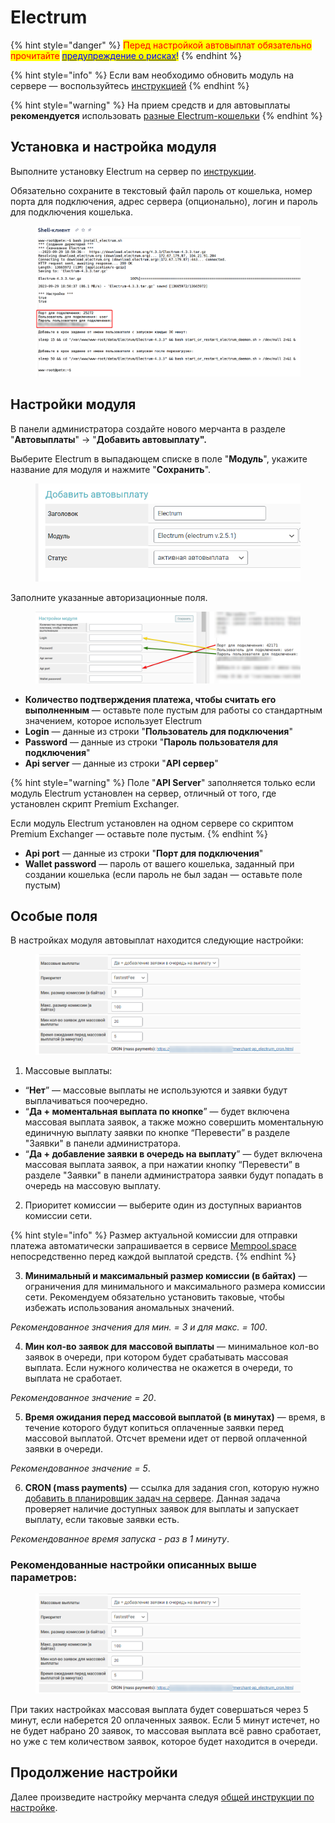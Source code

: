 # Electrum

{% hint style="danger" %}
<mark style="color:red;">Перед настройкой автовыплат обязательно прочитайте</mark> [<mark style="color:blue;">предупреждение о рисках</mark>](https://premiumexchanger.com/wiki/preduprezhdenie-auto/)<mark style="color:blue;">!</mark>
{% endhint %}

{% hint style="info" %}
Если вам необходимо обновить модуль на сервере — воспользуйтесь [инструкцией](https://premium.gitbook.io/rukovodstvo-polzovatelya/osnovnye-nastroiki/faq/kak-obnovit-faily-na-servere#moduli-avtovyplat)
{% endhint %}

{% hint style="warning" %}
На прием средств и для автовыплаты **рекомендуется** использовать [разные Electrum-кошельки](https://premium.gitbook.io/rukovodstvo-polzovatelya/osnovnye-nastroiki/modul-electrum/ustanovka-i-nastroika-electrum/sozdanie-dopolnitelnogo-koshelka)
{% endhint %}

## Установка и настройка модуля

Выполните установку Electrum на сервер по [инструкции](https://premium.gitbook.io/rukovodstvo-polzovatelya/osnovnye-nastroiki/modul-electrum/ustanovka-i-nastroika-electrum).

Обязательно сохраните в текстовый файл пароль от кошелька, номер порта для подключения, адрес сервера (опционально), логин и пароль для подключения кошелька.

<figure><img src="../../../.gitbook/assets/image (1443).png" alt=""><figcaption></figcaption></figure>

## **Настройки модуля**

В панели администратора создайте нового мерчанта в разделе "**Автовыплаты**" -> "**Добавить автовыплату".**

Выберите Electrum в выпадающем списке в поле "**Модуль**", укажите название для модуля и нажмите "**Сохранить**".

<figure><img src="../../../.gitbook/assets/image (1447).png" alt="" width="509"><figcaption></figcaption></figure>

Заполните указанные авторизационные поля.

<figure><img src="../../../.gitbook/assets/image (1448).png" alt=""><figcaption></figcaption></figure>

* **Количество подтверждения платежа, чтобы считать его выполненным** — оставьте поле пустым для работы со стандартным значением, которое использует Electrum
* **Login** — данные из строки "**Пользователь для подключения**"
* **Password** — данные из строки "**Пароль пользователя для подключения**"
* **Api server** — данные из строки "**API сервер**"&#x20;

{% hint style="warning" %}
Поле "**API Server**" заполняется только если модуль Electrum установлен на сервер, отличный от того, где установлен скрипт Premium Exchanger.

Если модуль Electrum установлен на одном сервере со скриптом Premium Exchanger — оставьте поле пустым.
{% endhint %}

* **Api port** — данные из строки "**Порт для подключения**"
* **Wallet password** — пароль от вашего кошелька, заданный при создании кошелька (если пароль не был задан — оставьте поле пустым)

## Особые поля

В настройках модуля автовыплат находится следующие настройки:

<figure><img src="../../../.gitbook/assets/image (768).png" alt=""><figcaption></figcaption></figure>

1. Массовые выплаты:

* “**Нет**” — массовые выплаты не используются и заявки будут выплачиваться поочередно.
* “**Да + моментальная выплата по кнопке**” — будет включена массовая выплата заявок, а также можно совершить моментальную единичную выплату заявки по кнопке “Перевести” в разделе "Заявки" в панели администратора.
* “**Да + добавление заявки в очередь на выплату**” — будет включена массовая выплата заявок, а при нажатии кнопку “Перевести” в разделе "Заявки" в панели администратора заявки будут попадать в очередь на массовую выплату.

2. Приоритет комиссии — выберите один из доступных вариантов комиссии сети.

{% hint style="info" %}
Размер актуальной комиссии для отправки платежа автоматически запрашивается в сервисе [Mempool.space](https://mempool.space/api/v1/fees/recommended) непосредственно перед каждой выплатой средств.
{% endhint %}

3. **Минимальный и максимальный размер комиссии (в байтах)** — ограничения для минимального и максимального размера комиссии сети. Рекомендуем обязательно установить таковые, чтобы избежать использования аномальных значений.

&#x20;        _Рекомендованное значения для мин. = 3 и для макс. = 100_.

4. **Мин кол-во заявок для массовой выплаты** — минимальное кол-во заявок в очереди, при котором будет срабатывать массовая выплата. Если нужного количества не окажется в очереди, то выплата не сработает.

&#x20;        _Рекомендованное значение = 20_.

5. **Время ожидания перед массовой выплатой (в минутах)** — время, в течение которого будут копиться оплаченные заявки перед массовой выплатой. Отcчет времени идет от первой оплаченной заявки в очереди.

&#x20;        _Рекомендованное значение = 5_.

6. **CRON (mass payments)** —  ссылка для задания cron, которую нужно [добавить в планировщик задач на сервере](https://premium.gitbook.io/rukovodstvo-polzovatelya/osnovnye-nastroiki/faq/kak-sozdat-zadanie-cron-na-servere). Данная задача проверяет наличие доступных заявок для выплаты и запускает выплату, если таковые заявки есть.

&#x20;        _Рекомендованное время запуска - раз в 1 минуту_.

### Рекомендованные настройки описанных выше параметров:

<figure><img src="../../../.gitbook/assets/image (1449).png" alt=""><figcaption></figcaption></figure>

При таких настройках массовая выплата будет совершаться через 5 минут, если наберется 20 оплаченных заявок. Если 5 минут истечет, но не будет набрано 20 заявок, то массовая выплата всё равно сработает, но уже с тем количеством заявок, которое будет находится в очереди.

## Продолжение настройки

Далее произведите настройку мерчанта следуя [общей инструкции по настройке](https://premium.gitbook.io/rukovodstvo-polzovatelya/osnovnye-nastroiki/merchanty-i-avtovyplaty/avtovyplaty/obshie-nastroiki-merchantov-avtovyplat).
